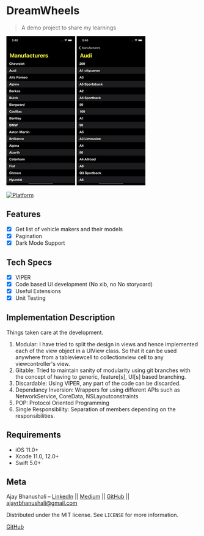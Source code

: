 # DreamWheels
> A demo project to share my learnings 

![alt text](https://github.com/AjayBhanushali/DreamWheels/blob/main/screenshots/rsz_1rsz_simulator_screen_shot_-_iphone_11_-_2021-02-14_at_174046-min.png)
![alt text](https://github.com/AjayBhanushali/DreamWheels/blob/main/screenshots/rsz_simulator_screen_shot_-_iphone_11_-_2021-02-14_at_174053-min.png)




[![Platform](https://img.shields.io/cocoapods/p/LFAlertController.svg?style=flat)](http://cocoapods.org/pods/LFAlertController)

## Features

- [x] Get list of vehicle makers and their models
- [x] Pagination
- [x] Dark Mode Support

## Tech Specs

- [x] VIPER
- [x] Code based UI development (No xib, no No storyoard)
- [x] Useful Extensions
- [x] Unit Testing

## Implementation Description

Things taken care at the development.

1. Modular: I have tried to split the design in views and hence implemented each of the view object in a UIView class. So that it can be used anywhere from a tableviewcell to collectionview cell to any viewcontroller's view. 
2. Gitable: Tried to maintain sanity of modularity using git branches with the concept of having to generic, feature[s], UI[s] based branching.
3. Discardable: Using VIPER, any part of the code can be discarded.
4. Dependancy Inversion: Wrappers for using different APIs such as NetworkService, CoreData, NSLayoutconstraints
5. POP: Protocol Oriented Programming
6. Single Responsibility: Separation of members depending on the responsibilities.

## Requirements

- iOS 11.0+
- Xcode 11.0, 12.0+
- Swift 5.0+

## Meta

Ajay Bhanushali – [LinkedIn](https://www.linkedin.com/in/ajaybhanushali/) || [Medium] || [GitHub](https://github.com/AjayBhanushali) || ajayrbhanushali@gmail.com

Distributed under the MIT license. See ``LICENSE`` for more information.

[GitHub](https://github.com/AjayBhanushali)

[swift-image]:https://img.shields.io/badge/swift-3.0-orange.svg
[Medium]:https://medium.com/@ajayrbhanushali
[swift-url]: https://swift.org/
[license-image]: https://img.shields.io/badge/License-MIT-blue.svg
[license-url]: LICENSE
[travis-image]: https://img.shields.io/travis/dbader/node-datadog-metrics/master.svg?style=flat-square
[travis-url]: https://travis-ci.org/dbader/node-datadog-metrics
[codebeat-image]: https://codebeat.co/badges/c19b47ea-2f9d-45df-8458-b2d952fe9dad
[codebeat-url]: https://codebeat.co/projects/github-com-vsouza-awesomeios-com

